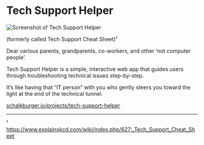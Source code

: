 # Tech Support Helper

![Screenshot of Tech Support Helper](Tech-Support-Helper-Screenshot.png)

(formerly called Tech Support Cheat Sheet)¹

Dear various parents, grandparents, co-workers, and other ‘not computer people’.

Tech Support Helper is a simple, interactive web app that guides users through troubleshooting technical issues step-by-step.

It’s like having that “IT person” with you who gently steers you toward the light at the end of the technical tunnel.

[schalkburger.io/projects/tech-support-helper](https://schalkburger.io/projects/tech-support-helper)

---

¹ https://www.explainxkcd.com/wiki/index.php/627:_Tech_Support_Cheat_Sheet
